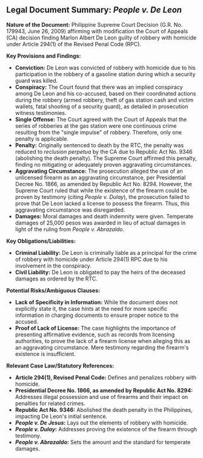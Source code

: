 ## Legal Document Summary: *People v. De Leon*

**Nature of the Document:** Philippine Supreme Court Decision (G.R. No. 179943, June 26, 2009) affirming with modification the Court of Appeals (CA) decision finding Marlon Albert De Leon guilty of robbery with homicide under Article 294(1) of the Revised Penal Code (RPC).

**Key Provisions and Findings:**

*   **Conviction:** De Leon was convicted of robbery with homicide due to his participation in the robbery of a gasoline station during which a security guard was killed.
*   **Conspiracy:** The Court found that there was an implied conspiracy among De Leon and his co-accused, based on their coordinated actions during the robbery (armed robbery, theft of gas station cash and victim wallets, fatal shooting of a security guard), as detailed in prosecution witness testimonies.
*   **Single Offense:** The Court agreed with the Court of Appeals that the series of robberies at the gas station were one continuous crime resulting from the "single impulse" of robbery. Therefore, only one penalty is applicable.
*   **Penalty:** Originally sentenced to death by the RTC, the penalty was reduced to *reclusion perpetua* by the CA due to Republic Act No. 9346 (abolishing the death penalty). The Supreme Court affirmed this penalty, finding no mitigating or adequately proven aggravating circumstances.
*   **Aggravating Circumstance:** The prosecution alleged the use of an unlicensed firearm as an aggravating circumstance, per Presidential Decree No. 1866, as amended by Republic Act No. 8294. However, the Supreme Court ruled that while the existence of the firearm could be proven by testimony (citing *People v. Dulay*), the prosecution failed to prove that De Leon lacked a license to possess the firearm. Thus, this aggravating circumstance was disregarded.
*  **Damages:** Moral damages and death indemnity were given. Temperate damages of 25,000 pesos was awarded in lieu of actual damages in light of the ruling from *People v. Abrazaldo*.

**Key Obligations/Liabilities:**

*   **Criminal Liability:** De Leon is criminally liable as a principal for the crime of robbery with homicide under Article 294(1) RPC due to his involvement in the conspiracy.
*   **Civil Liability:** De Leon is obligated to pay the heirs of the deceased damages as ordered by the RTC.

**Potential Risks/Ambiguous Clauses:**

*   **Lack of Specificity in Information:** While the document does not explicitly state it, the case hints at the need for more specific information in charging documents to ensure proper notice to the accused.
*   **Proof of Lack of License:** The case highlights the importance of presenting affirmative evidence, such as records from licensing authorities, to prove the lack of a firearm license when alleging this as an aggravating circumstance. Mere testimony regarding the firearm's existence is insufficient.

**Relevant Case Law/Statutory References:**

*   **Article 294(1), Revised Penal Code:** Defines and penalizes robbery with homicide.
*   **Presidential Decree No. 1866, as amended by Republic Act No. 8294:** Addresses illegal possession and use of firearms and their impact on penalties for related crimes.
*   **Republic Act No. 9346:** Abolished the death penalty in the Philippines, impacting De Leon's initial sentence.
*   ***People v. De Jesus*:** Lays out the elements of robbery with homicide.
*   ***People v. Dulay*:** Addresses proving the existence of the firearm through testimony.
*   ***People v. Abrazaldo*:** Sets the amount and the standard for temperate damages.
